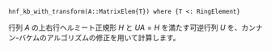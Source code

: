 ```
hnf_kb_with_transform(A::MatrixElem{T}) where {T <: RingElement}
```

行列 $A$ の上右行ヘルミート正規形 $H$ と $UA = H$ を満たす可逆行列 $U$ を、カンナン-バケムのアルゴリズムの修正を用いて計算します。

